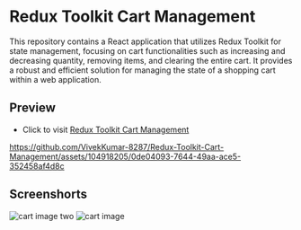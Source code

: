 # Redux Toolkit Cart Management

This repository contains a React application that utilizes Redux Toolkit for state management, focusing on cart functionalities such as increasing and decreasing quantity, removing items, and clearing the entire cart. It provides a robust and efficient solution for managing the state of a shopping cart within a web application.

## Preview

- Click to visit [Redux Toolkit Cart Management](https://reduxtoolkitcartmanagement.netlify.app/)

https://github.com/VivekKumar-8287/Redux-Toolkit-Cart-Management/assets/104918205/0de04093-7644-49aa-ace5-352458af4d8c

## Screenshorts
![cart image two](https://github.com/VivekKumar-8287/Redux-Toolkit-Cart-Management/assets/104918205/db74cc98-f5a6-4901-a60f-15ddb07ac302)
![cart image](https://github.com/VivekKumar-8287/Redux-Toolkit-Cart-Management/assets/104918205/9d95651e-ea0c-4ab3-93fc-d54f6285872d)

